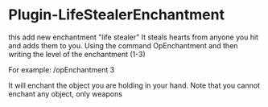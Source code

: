 # Plugin-LifeStealerEnchantment

this add new enchantment "life stealer" 
It steals hearts from anyone you hit and adds them to you.
Using the command OpEnchantment and then writing the level of the enchantment (1-3)

For example:  /opEnchantment 3

It will enchant the object you are holding in your hand. Note that you cannot enchant any object, only weapons
